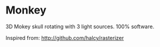 # Monkey

3D Mokey skull rotating with 3 light sources. 100% software.

Inspired from: http://github.com/halcy/rasterizer

